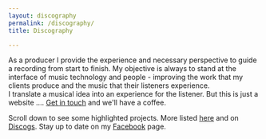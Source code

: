 ```yaml
---
layout: discography
permalink: /discography/
title: Discography

---
```


As a producer I provide the experience and necessary perspective to guide a recording from start to finish. My objective is always to stand at the interface of music technology and people - improving the work that my clients produce and the music that their listeners experience.<br />
I translate a musical idea into an experience for the listener. But this is just a website .... <a href="mailto:gijs@redhouse.nl" target="blank" class="red-link">Get in touch</a> and we'll have a coffee.

Scroll down to see some highlighted projects. More listed <a href="../../../assets/cv/GijsvanKloosterCVM.pdf" target="blank" class="red-link">here</a> and on <a href="https://www.discogs.com/artist/413565-Gijs-Van-Klooster?sort=year%2Cdesc&limit=50&filter_anv=0&type=Credits&layout=med" target="blank" class="red-link">Discogs</a>. Stay up to date on my <a href="https://www.facebook.com/gijsvankloostermusic" target="blank" class="red-link">Facebook</a> page.